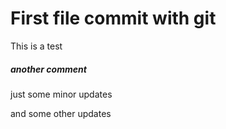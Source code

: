 # First file commit with git
This is a test
##### another comment 
just some minor updates

and some other updates 